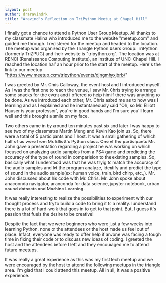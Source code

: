 ```yaml
---
layout: post
author: draravindrk
title: "Aravind's Reflection on TriPython Meetup at Chapel Hill"
---
```


I finally got a chance to attend a Python User Group Meetup. All thanks to my classmate Halina who introduced me to the website "meetup.com" and guided me through. I registered for the meetup and headed to the location. The meetup was organised by the Triangle Python Users Group: TriPython (formerly TriZPUG) and their website is "tripython.org". The location was at RENCI (Renaissance Computing Institute), an institute of UNC-Chapel Hill. I reached the location half an hour prior to the start of the meetup. Here's the link to our meetup "https://www.meetup.com/tripython/events/djngmhyxjbrb/"

I was greeted by Mr. Chris Calloway, the event host and I introduced myself. As I was the first one to reach the venue, I saw Mr. Chris trying to arrange some snacks for the event and I offered to help him if there was anything to be done. As we introduced each other, Mr. Chris asked me as to how was I learning and as I explained and he instantaneously said "Oh, so Mr. Elliott Hauser is your professor", you're in good hands and I'm sure you'll learn well and this brought a smile on my face.

Two others came in by around ten minutes past six and later I was happy to see two of my classmates Martin Meng and Kevin Kao join us. So, there were a total of 5 participants and 1 host. It was a small gathering of which half of us were from Mr. Elliott's Python class.
One of the participants Mr. John gave a presentation regarding a project he was working on which focused on analyzing audio samples from a PS4 game and predicting the accuracy of the type of sound in comparision to the existing samples. So, basically what I understood was that he was tryig to match the accuracy of the audio samples and let the program analyze, identify and predict the type of sound in the audio sample(ex: human voice, train, bird chirp, etc.,). Mr. John discussed about his code with Mr. Chris. Mr. John spoke about anacoonda navigator, ananconda for data science, jupyter notebook, urban sound datasets and Machine Learning.

It was really interesting to realize the possibilities to experiment with our thought process and try to build a code to bring it to a reality. Iunderstand there is a lot of hard-work that goes in to get to that point. But, I guess it's passion that fuels the desire to be creative!

Despite the fact that we were beginners who were just a few weeks into learning Python, none of the attendees or the host made us feel out of place. Infact, everyone was ready to offer help if anyone was facing a tough time in fixing their code or to discuss new ideas of coding. I greeted the host and the attendees before I left and they encouraged me to attend future meetups.

It was really a great experience as this was my first tech meetup and we were encouraged by the host to attend the following meetups in the triangle area. I'm glad that I could attend this meetup. All in all, It was a positive experience.

